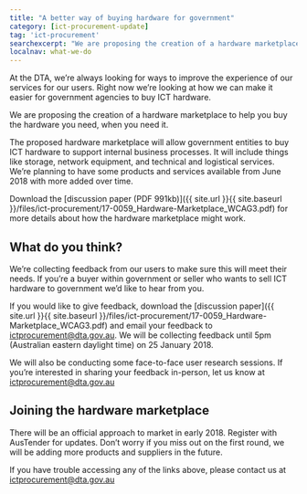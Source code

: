 ```yaml
---
title: "A better way of buying hardware for government"
category: [ict-procurement-update]
tag: 'ict-procurement'
searchexcerpt: "We are proposing the creation of a hardware marketplace to help you buy the hardware you need, when you need it."
localnav: what-we-do
---
```


At the DTA, we’re always looking for ways to improve the experience of our services for our users. Right now we’re looking at how we can make it easier for government agencies to buy ICT hardware.
 
We are proposing the creation of a hardware marketplace to help you buy the hardware you need, when you need it.

The proposed hardware marketplace will allow government entities to buy ICT hardware to support internal business processes. It will include things like storage, network equipment, and technical and logistical services. We’re planning to have some products and services available from June 2018 with more added over time.

Download the [discussion paper (PDF 991kb)]({{ site.url }}{{ site.baseurl }}/files/ict-procurement/17-0059_Hardware-Marketplace_WCAG3.pdf) for more details about how the hardware marketplace might work.

## What do you think?
We’re collecting feedback from our users to make sure this will meet their needs. If you’re a buyer within government or seller who wants to sell ICT hardware to government we’d like to hear from you.

If you would like to give feedback, download the [discussion paper]({{ site.url }}{{ site.baseurl }}/files/ict-procurement/17-0059_Hardware-Marketplace_WCAG3.pdf) and email your feedback to [ictprocurement@dta.gov.au](mailto:ictprocurement@dta.gov.au). We will be collecting feedback until 5pm (Australian eastern daylight time) on 25 January 2018.

We will also be conducting some face-to-face user research sessions. If you’re interested in sharing your feedback in-person, let us know at [ictprocurement@dta.gov.au](mailto:ictprocurement@dta.gov.au)

## Joining the hardware marketplace

There will be an official approach to market in early 2018. Register with AusTender for updates. Don’t worry if you miss out on the first round, we will be adding more products and suppliers in the future.

If you have trouble accessing any of the links above, please contact us at [ictprocurement@dta.gov.au](mailto:ictprocurement@dta.gov.au)

